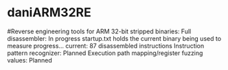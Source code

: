 # daniARM32RE
#Reverse engineering tools for ARM 32-bit stripped binaries:
Full disassembler: In progress
  startup.txt holds the current binary being used to measure progress... current: 87 disassembled instructions
Instruction pattern recognizer: Planned
Execution path mapping/register fuzzing values: Planned
